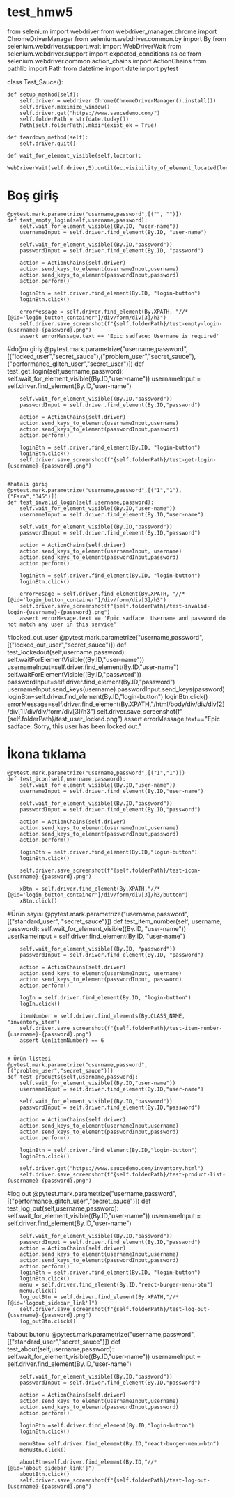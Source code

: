 # test_hmw5


from selenium import webdriver
from webdriver_manager.chrome import ChromeDriverManager
from selenium.webdriver.common.by import By
from selenium.webdriver.support.wait import WebDriverWait
from selenium.webdriver.support import expected_conditions as ec
from selenium.webdriver.common.action_chains import ActionChains
from pathlib import Path
from datetime import date
import pytest

class Test_Sauce():

    def setup_method(self):
        self.driver = webdriver.Chrome(ChromeDriverManager().install())
        self.driver.maximize_window()
        self.driver.get("https://www.saucedemo.com/")
        self.folderPath = str(date.today())
        Path(self.folderPath).mkdir(exist_ok = True)

    def teardown_method(self):
        self.driver.quit()

    def wait_for_element_visible(self,locator):
        WebDriverWait(self.driver,5).until(ec.visibility_of_element_located(locator))

# Boş giriş
    @pytest.mark.parametrize("username,password",[("", "")])
    def test_empty_login(self,username,password):
        self.wait_for_element_visible((By.ID, "user-name"))
        usernameInput = self.driver.find_element(By.ID, "user-name")
        
        self.wait_for_element_visible((By.ID,"password"))
        passwordInput = self.driver.find_element(By.ID, "password")

        action = ActionChains(self.driver)
        action.send_keys_to_element(usernameInput,username)
        action.send_keys_to_element(passwordInput,password)
        action.perform()

        loginBtn = self.driver.find_element(By.ID, "login-button")
        loginBtn.click()

        errorMessage = self.driver.find_element(By.XPATH, "//*[@id='login_button_container']/div/form/div[3]/h3")
        self.driver.save_screenshot(f"{self.folderPath}/test-empty-login-{username}-{password}.png")
        assert errorMessage.text == 'Epic sadface: Username is required'      

   

#doğru giriş
    @pytest.mark.parametrize("username,password",[("locked_user","secret_sauce"),("problem_user","secret_sauce"),("performance_glitch_user","secret_user")])
    def test_get_login(self,username,password):
        self.wait_for_element_visible((By.ID,"user-name"))
        usernameInput = self.driver.find_element(By.ID,"user-name")

        self.wait_for_element_visible((By.ID,"password"))
        passwordInput = self.driver.find_element(By.ID,"password")

        action = ActionChains(self.driver)
        action.send_keys_to_element(usernameInput,username)
        action.send_keys_to_element(passwordInput,password)
        action.perform()

        loginBtn = self.driver.find_element(By.ID, "login-button")
        loginBtn.click()      
        self.driver.save_screenshot(f"{self.folderPath}/test-get-login-{username}-{password}.png") 

    
    #hatalı giriş
    @pytest.mark.parametrize("username,password",[("1","1"),("Esra","345")])
    def test_invalid_login(self,username,password):
        self.wait_for_element_visible((By.ID,"user-name"))
        usernameInput = self.driver.find_element(By.ID,"user-name")

        self.wait_for_element_visible((By.ID,"password"))
        passwordInput = self.driver.find_element(By.ID,"password")

        action = ActionChains(self.driver)
        action.send_keys_to_element(usernameInput, username)
        action.send_keys_to_element(passwordInput,password)
        action.perform()

        loginBtn = self.driver.find_element(By.ID, "login-button")
        loginBtn.click()

        errorMesage = self.driver.find_element(By.XPATH, "//*[@id='login_button_container']/div/form/div[3]/h3")
        self.driver.save_screenshot(f"{self.folderPath}/test-invalid-login-{username}-{password}.png") 
        assert errorMesage.text == 'Epic sadface: Username and password do not match any user in this service'
   

#locked_out_user
    @pytest.mark.parametrize("username,password",[("locked_out_user","secret_sauce")])
    def test_lockedout(self,username,password): 
        self.waitForElementVisible((By.ID,"user-name"))       
        usernameInput=self.driver.find_element(By.ID,"user-name")
        self.waitForElementVisible((By.ID,"password"))  
        passwordInput=self.driver.find_element(By.ID,"password")
        usernameInput.send_keys(username)
        passwordInput.send_keys(password)                                      
        loginBtn=self.driver.find_element(By.ID,"login-button")
        loginBtn.click()
        errorMessage=self.driver.find_element(By.XPATH,"/html/body/div/div/div[2]/div[1]/div/div/form/div[3]/h3")
        self.driver.save_screenshot(f"{self.folderPath}/test_user_locked.png")
        assert errorMessage.text=="Epic sadface: Sorry, this user has been locked out."
       

# İkona tıklama
    @pytest.mark.parametrize("username,password",[("1","1")])
    def test_icon(self,username,password):
        self.wait_for_element_visible((By.ID,"user-name"))
        usernameInput = self.driver.find_element(By.ID,"user-name")

        self.wait_for_element_visible((By.ID,"password"))
        passwordInput = self.driver.find_element(By.ID,"password")

        action = ActionChains(self.driver)
        action.send_keys_to_element(usernameInput,username)
        action.send_keys_to_element(passwordInput,password)
        action.perform()

        loginBtn = self.driver.find_element(By.ID,"login-button")
        loginBtn.click()

        self.driver.save_screenshot(f"{self.folderPath}/test-icon-{username}-{password}.png")

        xBtn = self.driver.find_element(By.XPATH,"//*[@id='login_button_container']/div/form/div[3]/h3/button")
        xBtn.click()


 #Ürün sayısı
    @pytest.mark.parametrize("username,password", [("standard_user", "secret_sauce")])
    def test_item_number(self, username, password):
        self.wait_for_element_visible((By.ID, "user-name"))
        userNameInput = self.driver.find_element(By.ID, "user-name")
       
        self.wait_for_element_visible((By.ID, "password"))
        passwordInput = self.driver.find_element(By.ID, "password")

        action = ActionChains(self.driver)
        action.send_keys_to_element(userNameInput, username)
        action.send_keys_to_element(passwordInput, password)
        action.perform()
       
        logIn = self.driver.find_element(By.ID, "login-button")
        logIn.click()
       
        itemNumber = self.driver.find_elements(By.CLASS_NAME, "inventory_item")
        self.driver.save_screenshot(f"{self.folderPath}/test-item-number-{username}-{password}.png")
        assert len(itemNumber) == 6


    # Ürün listesi
    @pytest.mark.parametrize("username,password",[("problem_user","secret_sauce")])
    def test_products(self,username,password):
        self.wait_for_element_visible((By.ID,"user-name"))
        usernameInput = self.driver.find_element(By.ID,"user-name")

        self.wait_for_element_visible((By.ID,"password"))
        passwordInput = self.driver.find_element(By.ID,"password")

        action = ActionChains(self.driver)
        action.send_keys_to_element(usernameInput,username)
        action.send_keys_to_element(passwordInput,password)
        action.perform()
        
        loginBtn = self.driver.find_element(By.ID,"login-button")
        loginBtn.click()

        self.driver.get("https://www.saucedemo.com/inventory.html")
        self.driver.save_screenshot(f"{self.folderPath}/test-product-list-{username}-{password}.png")
   
  

#log out
    @pytest.mark.parametrize("username,password",[("performance_glitch_user","secret_sauce")])
    def test_log_out(self,username,password):
        self.wait_for_element_visible((By.ID,"user-name"))
        usernameInput = self.driver.find_element(By.ID,"user-name")

        self.wait_for_element_visible((By.ID,"password"))
        passwordInput = self.driver.find_element(By.ID,"password")
        action = ActionChains(self.driver)
        action.send_keys_to_element(usernameInput,username)
        action.send_keys_to_element(passwordInput,password)
        action.perform()
        loginBtn = self.driver.find_element(By.ID, "login-button")
        loginBtn.click()
        menu = self.driver.find_element(By.ID,"react-burger-menu-btn")
        menu.click()
        log_outBtn = self.driver.find_element(By.XPATH,"//*[@id='logout_sidebar_link']")
        self.driver.save_screenshot(f"{self.folderPath}/test-log-out-{username}-{password}.png")
        log_outBtn.click()


#about butonu
    @pytest.mark.parametrize("username,password",[("standard_user","secret_sauce")])
    def test_about(self,username,password):
        self.wait_for_element_visible((By.ID,"user-name"))
        usernameInput = self.driver.find_element(By.ID,"user-name")
 
        self.wait_for_element_visible((By.ID,"password"))
        passwordInput = self.driver.find_element(By.ID,"password")

        action = ActionChains(self.driver)
        action.send_keys_to_element(usernameInput,username)
        action.send_keys_to_element(passwordInput,password)
        action.perform()

        loginBtn =self.driver.find_element(By.ID,"login-button")
        loginBtn.click()

        menuBtn= self.driver.find_element(By.ID,"react-burger-menu-btn")
        menuBtn.click()

        aboutBtn=self.driver.find_element(By.ID,"//*[@id='about_sidebar_link']")
        aboutBtn.click()
        self.driver.save_screenshot(f"{self.folderPath}/test-log-out-{username}-{password}.png")

